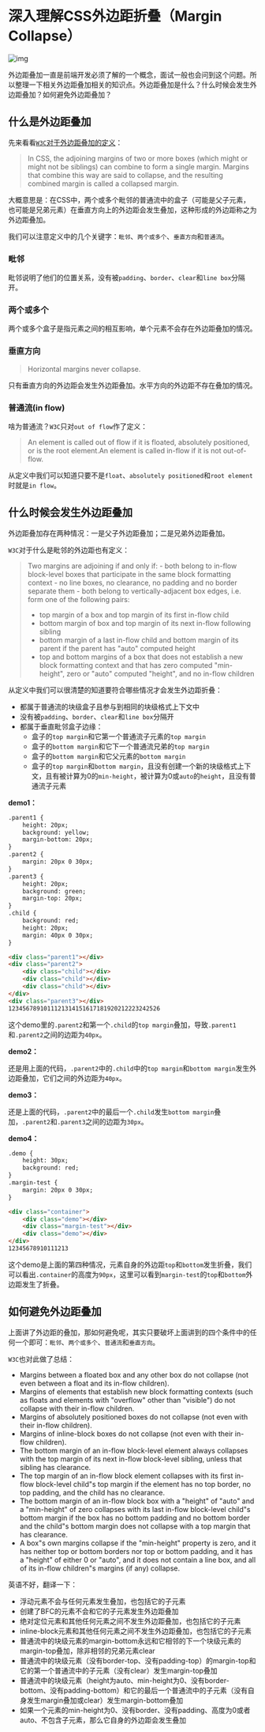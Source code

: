 # 深入理解CSS外边距折叠（Margin Collapse）

![img](https://tech.youzan.com/content/images/2017/07/----1-1.png)

外边距叠加一直是前端开发必须了解的一个概念，面试一般也会问到这个问题。所以整理一下相关外边距叠加相关的知识点。外边距叠加是什么？什么时候会发生外边距叠加？如何避免外边距叠加？

## 什么是外边距叠加

先来看看[`W3C`对于外边距叠加的定义](https://www.w3.org/TR/CSS2/box.html#collapsing-margins)：

> In CSS, the adjoining margins of two or more boxes (which might or might not be siblings) can combine to form a single margin. Margins that combine this way are said to collapse, and the resulting combined margin is called a collapsed margin.

大概意思是：在CSS中，两个或多个毗邻的普通流中的盒子（可能是父子元素，也可能是兄弟元素）在垂直方向上的外边距会发生叠加，这种形成的外边距称之为外边距叠加。

我们可以注意定义中的几个关键字：`毗邻`、`两个或多个`、`垂直方向`和`普通流`。

### 毗邻

毗邻说明了他们的位置关系，没有被`padding`、`border`、`clear`和`line box`分隔开。

### 两个或多个

两个或多个盒子是指元素之间的相互影响，单个元素不会存在外边距叠加的情况。

### 垂直方向

> Horizontal margins never collapse.

只有垂直方向的外边距会发生外边距叠加。水平方向的外边距不存在叠加的情况。

### 普通流(in flow)

啥为普通流？`W3C`只对`out of flow`作了定义：

> An element is called out of flow if it is floated, absolutely positioned, or is the root element.An element is called in-flow if it is not out-of-flow.

从定义中我们可以知道只要不是`float`、`absolutely positioned`和`root element`时就是`in flow`。

## 什么时候会发生外边距叠加

外边距叠加存在两种情况：一是父子外边距叠加；二是兄弟外边距叠加。

`W3C`对于什么是毗邻的外边距也有定义：

> Two margins are adjoining if and only if: - both belong to in-flow block-level boxes that participate in the same block formatting context - no line boxes, no clearance, no padding and no border separate them - both belong to vertically-adjacent box edges, i.e. form one of the following pairs:
>
> - top margin of a box and top margin of its first in-flow child
> - bottom margin of box and top margin of its next in-flow following sibling
> - bottom margin of a last in-flow child and bottom margin of its parent if the parent has "auto" computed height
> - top and bottom margins of a box that does not establish a new block formatting context and that has zero computed "min-height", zero or "auto" computed "height", and no in-flow children

从定义中我们可以很清楚的知道要符合哪些情况才会发生外边距折叠：

- 都属于普通流的块级盒子且参与到相同的块级格式上下文中
- 没有被`padding`、`border`、`clear`和`line box`分隔开
- 都属于垂直毗邻盒子边缘：
  - 盒子的`top margin`和它第一个普通流子元素的`top margin`
  - 盒子的`bottom margin`和它下一个普通流兄弟的`top margin`
  - 盒子的`bottom margin`和它父元素的`bottom margin`
  - 盒子的`top margin`和`bottom margin`，且没有创建一个新的块级格式上下文，且有被计算为0的`min-height`，被计算为0或`auto`的`height`，且没有普通流子元素

**demo1：**

```html
.parent1 {
    height: 20px;
    background: yellow;
    margin-bottom: 20px;
}
.parent2 {
    margin: 20px 0 30px;
}
.parent3 {
    height: 20px;
    background: green;
    margin-top: 20px;
}
.child {
    background: red;
    height: 20px;
    margin: 40px 0 30px;
}

<div class="parent1"></div>  
<div class="parent2">  
    <div class="child"></div>
    <div class="child"></div>
    <div class="child"></div>
</div>  
<div class="parent3"></div>  
1234567891011121314151617181920212223242526
```

这个demo里的`.parent2`和第一个`.child`的`top margin`叠加，导致`.parent1`和`.parent2`之间的边距为`40px`。

**demo2：**

还是用上面的代码，`.parent2`中的`.child`中的`top margin`和`bottom margin`发生外边距叠加，它们之间的外边距为`40px`。

**demo3：**

还是上面的代码，`.parent2`中的最后一个`.child`发生`bottom margin`叠加，`.parent2`和`.parent3`之间的边距为`30px`。

**demo4：**

```html
.demo {
    height: 30px;
    background: red;
}
.margin-test {
    margin: 20px 0 30px;
}

<div class="container">  
    <div class="demo"></div>
    <div class="margin-test"></div>
    <div class="demo"></div>
</div>  
12345678910111213
```

这个demo是上面的第四种情况，元素自身的外边距`top`和`bottom`发生折叠，我们可以看出`.container`的高度为`90px`，这里可以看到`margin-test`的`top`和`bottom`外边距发生了折叠。

## 如何避免外边距叠加

上面讲了外边距的叠加，那如何避免呢，其实只要破坏上面讲到的四个条件中的任何一个即可：`毗邻`、`两个或多个`、`普通流`和`垂直方向`。

`W3C`也对此做了总结：

- Margins between a floated box and any other box do not collapse (not even between a float and its in-flow children).
- Margins of elements that establish new block formatting contexts (such as floats and elements with "overflow" other than "visible") do not collapse with their in-flow children.
- Margins of absolutely positioned boxes do not collapse (not even with their in-flow children).
- Margins of inline-block boxes do not collapse (not even with their in-flow children).
- The bottom margin of an in-flow block-level element always collapses with the top margin of its next in-flow block-level sibling, unless that sibling has clearance.
- The top margin of an in-flow block element collapses with its first in-flow block-level child"s top margin if the element has no top border, no top padding, and the child has no clearance.
- The bottom margin of an in-flow block box with a "height" of "auto" and a "min-height" of zero collapses with its last in-flow block-level child"s bottom margin if the box has no bottom padding and no bottom border and the child"s bottom margin does not collapse with a top margin that has clearance.
- A box"s own margins collapse if the "min-height" property is zero, and it has neither top or bottom borders nor top or bottom padding, and it has a "height" of either 0 or "auto", and it does not contain a line box, and all of its in-flow children"s margins (if any) collapse.

英语不好，翻译一下：

- 浮动元素不会与任何元素发生叠加，也包括它的子元素
- 创建了BFC的元素不会和它的子元素发生外边距叠加
- 绝对定位元素和其他任何元素之间不发生外边距叠加，也包括它的子元素
- inline-block元素和其他任何元素之间不发生外边距叠加，也包括它的子元素
- 普通流中的块级元素的margin-bottom永远和它相邻的下一个块级元素的margin-top叠加，除非相邻的兄弟元素clear
- 普通流中的块级元素（没有border-top、没有padding-top）的margin-top和它的第一个普通流中的子元素（没有clear）发生margin-top叠加
- 普通流中的块级元素（height为auto、min-height为0、没有border-bottom、没有padding-bottom）和它的最后一个普通流中的子元素（没有自身发生margin叠加或clear）发生margin-bottom叠加
- 如果一个元素的min-height为0、没有border、没有padding、高度为0或者auto、不包含子元素，那么它自身的外边距会发生叠加